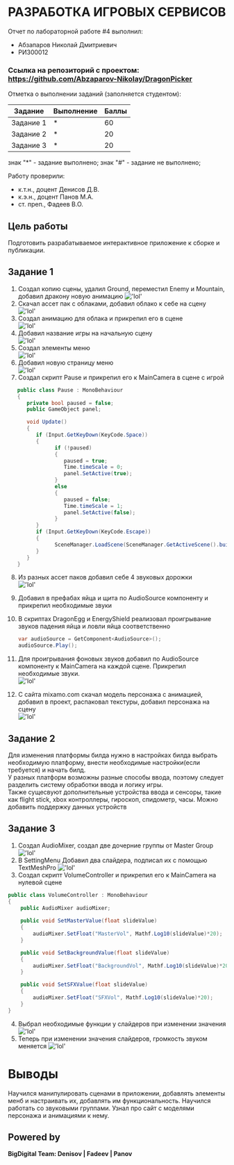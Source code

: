 # РАЗРАБОТКА ИГРОВЫХ СЕРВИСОВ
Отчет по лабораторной работе #4 выполнил:
- Абзапаров Николай Дмитриевич
- РИ300012
### Ссылка на репозиторий с проектом: https://github.com/Abzaparov-Nikolay/DragonPicker

Отметка о выполнении заданий (заполняется студентом):

| Задание | Выполнение | Баллы |
| ------ | ------ | ------ |
| Задание 1 | * | 60 |
| Задание 2 | * | 20 |
| Задание 3 | * | 20 |

знак "*" - задание выполнено; знак "#" - задание не выполнено;

Работу проверили:
- к.т.н., доцент Денисов Д.В.
- к.э.н., доцент Панов М.А.
- ст. преп., Фадеев В.О.

## Цель работы
Подготовить разрабатываемое интерактивное приложение к сборке и публикации.

## Задание 1

1) Создал копию сцены, удалил Ground, переместил Enemy и Mountain, добавил дракону новую анимацию
    !['lol'](Screenshots/1.PNG)
2) Скачал ассет пак с облаками, добавил облако к себе на сцену<br>
   !['lol'](Screenshots/2.PNG)
3) Создал анимацию для облака и прикрепил его в сцене<br>
   !['lol'](Screenshots/3.PNG)
4) Добавил название игры на начальную сцену<br>
   !['lol'](Screenshots/4.PNG)
5) Создал элементы меню<br>
   !['lol'](Screenshots/5.PNG)
6) Добавил новую страницу меню<br>
   !['lol'](Screenshots/6.PNG)
7) Создал скрипт Pause и прикрепил его к MainCamera в сцене с игрой<br>
```cs
   public class Pause : MonoBehaviour
   {
      private bool paused = false;
      public GameObject panel;

      void Update()
      {
         if (Input.GetKeyDown(KeyCode.Space))
         {
               if (!paused)
               {
                  paused = true;
                  Time.timeScale = 0;
                  panel.SetActive(true);
               }
               else
               {
                  paused = false;
                  Time.timeScale = 1;
                  panel.SetActive(false);
               }
         }
         if (Input.GetKeyDown(KeyCode.Escape))
         {
               SceneManager.LoadScene(SceneManager.GetActiveScene().buildIndex - 1);
         }
      }
   }
```
8) Из разных ассет паков добавил себе 4 звуковых дорожки<br>
   !['lol'](Screenshots/7.PNG)
9) Добавил в префабах яйца и щита по AudioSource компоненту и прикрепил необходимые звуки<br>
    
10) В скриптах DragonEgg и EnergyShield реализовал проигрывание звуков падения яйца и ловли яйца соответственно<br>
    ``` cs
    var audioSource = GetComponent<AudioSource>();
    audioSource.Play();
    ```
11) Для проигрывания фоновых звуков добавил по AudioSource компоненту к MainCamera на каждой сцене. Прикрепил необходимые звуки.<br>
    !['lol'](Screenshots/8.PNG)
12) С сайта mixamo.com скачал модель персонажа с анимацией, добавил в проект, распаковал текстуры, добавил персонажа на сцену<br>
    !['lol'](Screenshots/9.gif)
## Задание 2

Для изменения платформы билда нужно в настройках билда выбрать необходимую платформу, внести необходимые настройки(если требуется) и начать билд.<br>
У разных платформ возможны разные способы ввода, поэтому следует разделить систему обработки ввода и логику игры. <br>Также  сущесвуют дополнительные устройства ввода и сенсоры, такие как flight stick, xbox контроллеры, гироскоп, спидометр, часы. Можно добавить поддержку данных устройств



## Задание 3
1) Создал AudioMixer, создал две дочерние группы от Master Group<br>
   !['lol'](Screenshots/10.PNG)
2) В SettingMenu Добавил два слайдера, подписал их с помощью TextMeshPro
   !['lol'](Screenshots/11.PNG)
3) Создал скрипт VolumeController и прикрепил его к MainCamera на нулевой сцене
```cs
public class VolumeController : MonoBehaviour
{
    public AudioMixer audioMixer;
    
    public void SetMasterValue(float slideValue)
    {
        audioMixer.SetFloat("MasterVol", Mathf.Log10(slideValue)*20);
    }

    public void SetBackgroundValue(float slideValue)
    {
        audioMixer.SetFloat("BackgroundVol", Mathf.Log10(slideValue)*20);
    }

    public void SetSFXValue(float slideValue)
    {
        audioMixer.SetFloat("SFXVol", Mathf.Log10(slideValue)*20);
    }
}
```
4) Выбрал необходимые функции у слайдеров при изменении значения
   !['lol'](Screenshots/12.PNG)
5) Теперь при изменении значения слайдеров, громкость звуком меняется
   !['lol'](Screenshots/13.gif)











# Выводы
Научился манипулировать сценами в приложении, добавлять элементы менб и настраивать их, добавлять им функциональность. Научился работать со звуковыми группами. Узнал про сайт с моделями персонажа и анимациями к нему.
## Powered by

**BigDigital Team: Denisov | Fadeev | Panov**
